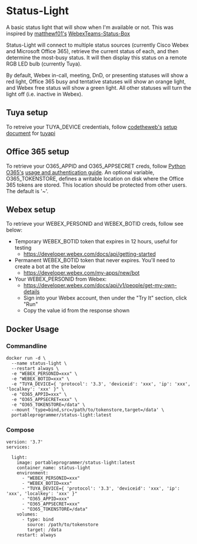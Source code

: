 # Status-Light
A basic status light that will show when I'm available or not. This was inspired by [matthewf01's](https://github.com/matthewf01) [WebexTeams-Status-Box](https://github.com/matthewf01/Webex-Teams-Status-Box)

Status-Light will connect to multiple status sources (currently Cisco Webex and Microsoft Office 365), retrieve the current status of each, and then determine the most-busy status. It will then display this status on a remote RGB LED bulb (currently Tuya).

By default, Webex in-call, meeting, DnD, or presenting statuses will show a red light, Office 365 busy and tentative statuses will show an orange light, and Webex free status will show a green light. All other statuses will turn the light off (i.e. inactive in Webex).

## Tuya setup
To retreive your TUYA_DEVICE credentials, follow [codetheweb's](https://github.com/codetheweb) [setup document](https://github.com/codetheweb/tuyapi/blob/master/docs/SETUP.md) for [tuyapi](https://github.com/codetheweb/tuyapi)

## Office 365 setup
To retrieve your O365_APPID and O365_APPSECRET creds, follow [Python O365's](https://github.com/O365) [usage and authentication guide](https://github.com/O365/python-o365#usage).
An optional variable, O365_TOKENSTORE, defines a writable location on disk where the Office 365 tokens are stored. This location should be protected from other users. The default is '~'.

## Webex setup
To retrieve your WEBEX_PERSONID and WEBEX_BOTID creds, follow see below:
* Temporary WEBEX_BOTID token that expires in 12 hours, useful for testing
  * https://developer.webex.com/docs/api/getting-started
* Permanent WEBEX_BOTID token that never expires. You'll need to create a bot at the site below
  * https://developer.webex.com/my-apps/new/bot
* Your WEBEX_PERSONID from Webex:
  * https://developer.webex.com/docs/api/v1/people/get-my-own-details
  * Sign into your Webex account, then under the "Try It" section, click "Run"
  * Copy the value id from the response shown

## Docker Usage
### Commandline
``` docker
docker run -d \ 
  --name status-light \ 
  --restart always \ 
  -e "WEBEX_PERSONID=xxx" \ 
  -e "WEBEX_BOTID=xxx" \ 
  -e "TUYA_DEVICE={ 'protocol': '3.3', 'deviceid': 'xxx', 'ip': 'xxx', 'localkey': 'xxx' }" \ 
  -e "O365_APPID=xxx" \ 
  -e "O365_APPSECRET=xxx" \ 
  -e "O365_TOKENSTORE=/data" \ 
  --mount 'type=bind,src=/path/to/tokenstore,target=/data' \ 
  portableprogrammer/status-light:latest
```
### Compose
``` docker
version: '3.7'
services:

  light:
    image: portableprogrammer/status-light:latest
    container_name: status-light
    environment:
      - "WEBEX_PERSONID=xxx"
      - "WEBEX_BOTID=xxx"
      - "TUYA_DEVICE={ 'protocol': '3.3', 'deviceid': 'xxx', 'ip': 'xxx', 'localkey': 'xxx' }"
      - "O365_APPID=xxx"
      - "O365_APPSECRET=xxx"
      - "O365_TOKENSTORE=/data"
    volumes:
      - type: bind
        source: /path/to/tokenstore
        target: /data
    restart: always
```